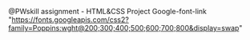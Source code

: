 @PWskill 
assignment - HTML&CSS Project
Google-font-link 
     "https://fonts.googleapis.com/css2?family=Poppins:wght@200;300;400;500;600;700;800&display=swap"
